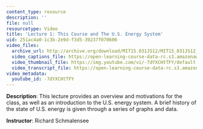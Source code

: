 ```yaml
---
content_type: resource
description: ''
file: null
resourcetype: Video
title: 'Lecture 1: This Course and The U.S. Energy System'
uid: 251ac4a0-1c3b-2e9d-f3d5-39237f070606
video_files:
  archive_url: http://archive.org/download/MIT15.031JS12/MIT15_031JS12_lec01_300k.mp4
  video_captions_file: https://open-learning-course-data-rc.s3.amazonaws.com/15-031j-energy-decisions-markets-and-policies-spring-2012/e0fcb1d6aef154388fc9a9195e987074_-7dYXCHtTFY.vtt
  video_thumbnail_file: https://img.youtube.com/vi/-7dYXCHtTFY/default.jpg
  video_transcript_file: https://open-learning-course-data-rc.s3.amazonaws.com/15-031j-energy-decisions-markets-and-policies-spring-2012/a891b073fadce7f384fa0944e14a915f_-7dYXCHtTFY.pdf
video_metadata:
  youtube_id: -7dYXCHtTFY
---
```


**Description**: This lecture provides an overview and motivations for the class, as well as an introduction to the U.S. energy system. A brief history of the state of U.S. energy is given through a series of graphs and data.

**Instructor**: Richard Schmalensee